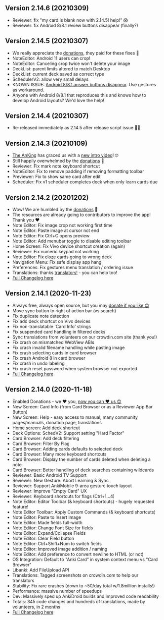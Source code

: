 ## Version 2.14.6 (20210309)

- Reviewer: fix "my card is blank now with 2.14.5! help!" 😱
- Reviewer: fix Android 8/8.1 review buttons disappear (finally?)

## Version 2.14.5 (20210307)

- We really appreciate the [donations](https://opencollective.com/ankidroid), they paid for these fixes 🤝
- NoteEditor: Android 11 users can crop!
- NoteEditor: Canceling crop twice won't delete your image
- DeckList: parent limits altered to match Desktop
- DeckList: current deck saved as correct type
- SchedulerV2: allow very small delays
- KNOWN ISSUE: [Android 8/8.1 answer buttons disappear](https://github.com/ankidroid/Anki-Android/issues/7369). Use gestures as workaround.
- Anyone with Android 8/8.1 that reproduces this and knows how to develop Android layouts? We'd love the help!

## Version 2.14.4 (20210307)

- Re-released immediately as 2.14.5 after release script issue 🤷😅

## Version 2.14.3 (20210109)

- [The AnKing](https://www.youtube.com/c/TheAnKing) has graced us with a [new intro video](https://youtu.be/iuBU_OM9oAM)! 🤓
- Still happily overwhelmed by the [donations](https://opencollective.com/ankidroid) 💪
- Reviewer: Fix mark note keyboard shortcut
- NoteEditor: Fix to remove padding if removing formatting toolbar
- Previewer: Fix to show same card after edit
- Scheduler: Fix v1 scheduler completes deck when only learn cards due

## Version 2.14.2 (20201202)

- Wow! We are humbled by the [donations](https://opencollective.com/ankidroid) 🤯
- The resources are already going to contributors to improve the app! Thank you ❤️
- Note Editor: Fix image crop not working first time
- Note Editor: Paste image at cursor not end
- Note Editor: Fix Ctrl+C opens preview
- Note Editor: Add menubar toggle to disable editing toolbar
- Home Screen: Fix Vivo device shortcut creation (again)
- Reviewer: Fix numeric keypad not working
- Note Editor: Fix cloze cards going to wrong deck
- Navigation Menu: Fix safe display app hang
- Preferences: Fix gestures menu translation / ordering issue
- Translations: thanks [translators!](https://crowdin.com/project/ankidroid/activity_stream) - you can help too!
- [Full Changelog here](https://github.com/ankidroid/Anki-Android/milestone/39?closed=1)

## Version 2.14.1 (2020-11-23)

- Always free, always open source, but you may [donate if you like 😊](https://opencollective.com/ankidroid)
- Move sync button to right of action bar (vs search)
- Fix duplicate note detection
- Fix add deck shortcut on Vivo devices
- Fix non-translatable 'Card Info' strings
- Fix suspended card handling in filtered decks
- Sync translations from volunteers on our crowdin.com site (thank you!)
- Fix crash on mismatched WebView ABIs
- Fix crash invalid filename handling while pasting image
- Fix crash selecting cards in card browser
- Fix crash Android 8 in card browser
- Fix crash in undo labeling
- Fix crash reset password when system browser not exported
- [Full Changelog here](https://github.com/ankidroid/Anki-Android/milestone/38?closed=1)

## Version 2.14.0 (2020-11-18)

- Enabled Donations - we ❤️ you, [now you can ❤️ us 😊](https://opencollective.com/ankidroid)
- New Screen: Card Info (from Card Browser or as a Reviewer App Bar Button)
- New Screen: Help - easy access to manual, many community pages/manuals, donation page, translations
- Home screen: Add deck shortcut
- Deck Options: SchedV2: Support setting "Hard Factor"
- Card Browser: Add deck filtering
- Card Browser: Filter By Flag
- Card Browser: Adding cards defaults to selected deck
- Card Browser: Many more keyboard shortcuts
- Card Browser: Display the number of cards deleted when deleting a note
- Card Browser: Better handling of deck searches containing wildcards
- Reviewer: Basic Android TV Support
- Reviewer: New Gesture: Abort Learning & Sync
- Reviewer: Support AnkiMobile 9-area gesture touch layout
- Reviewer: Improve "Empty Card" UX
- Reviewer: Keyboard shortcuts for flags (Ctrl+1...4)
- Note Editor: Editor Toolbar (& keyboard shortcuts) - hugely requested feature!
- Note Editor Toolbar: Apply Custom Commands (& keyboard shortcuts)
- Note Editor: Paste to Insert Image
- Note Editor: Made fields full-width
- Note Editor: Change Font Size for fields
- Note Editor: Expand/Collapse Fields
- Note Editor: Clear Field button
- Note Editor: Ctrl+Shift+Num to switch fields
- Note Editor: Improved image addition / naming
- Note Editor: Add preference to convert newline to HTML (or not)
- OS Integration: Default to "Anki Card" in system context menu vs "Card Browser"
- Libanki: Add FileUpload API
- Translations: Tagged screenshots on crowdin.com to help our translators
- Stability: Fix rare crashes (down to ~50/day total w/1.8million installs!)
- Performance: massive number of speedups
- Dev: Massively sped up AnkiDroid builds and improved code readability
- Totals: 345 code changes and hundreds of translations, made by volunteers, in 2 months
- [Full Changelog here](https://github.com/ankidroid/Anki-Android/milestone/30?closed=1)

